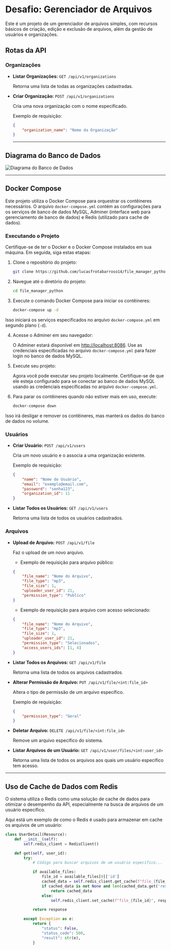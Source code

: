 # Desafio: Gerenciador de Arquivos

Este é um projeto de um gerenciador de arquivos simples, com recursos básicos de criação, edição e exclusão de arquivos, além da gestão de usuários e organizações.

## Rotas da API

### Organizações

- **Listar Organizações:** `GET /api/v1/organizations`

  Retorna uma lista de todas as organizações cadastradas.

- **Criar Organização:** `POST /api/v1/organizations`

  Cria uma nova organização com o nome especificado.

    Exemplo de requisição:
    ```json
    {
        "organization_name": "Nome da Organização"
    }
    ```
  ---

## Diagrama do Banco de Dados

![Diagrama do Banco de Dados](https://i.imgur.com/mFAU8pA.png)

---

## Docker Compose

Este projeto utiliza o Docker Compose para orquestrar os contêineres necessários. O arquivo `docker-compose.yml` contém as configurações para os serviços de banco de dados MySQL, Adminer (interface web para gerenciamento de banco de dados) e Redis (utilizado para cache de dados).

### Executando o Projeto

Certifique-se de ter o Docker e o Docker Compose instalados em sua máquina. Em seguida, siga estas etapas:

1. Clone o repositório do projeto:

    ```bash
    git clone https://github.com/lucasfrotabarroso14/file_manager_python.git
    ```

2. Navegue até o diretório do projeto:

    ```bash
    cd file_manager_python
    ```

3. Execute o comando Docker Compose para iniciar os contêineres:

    ```bash
    docker-compose up -d
    ```

Isso iniciará os serviços especificados no arquivo `docker-compose.yml` em segundo plano (`-d`).

4. Acesse o Adminer em seu navegador:

    O Adminer estará disponível em [http://localhost:8086](http://localhost:8086). Use as credenciais especificadas no arquivo `docker-compose.yml` para fazer login no banco de dados MySQL.

5. Execute seu projeto:

    Agora você pode executar seu projeto localmente. Certifique-se de que ele esteja configurado para se conectar ao banco de dados MySQL usando as credenciais especificadas no arquivo `docker-compose.yml`.

6. Para parar os contêineres quando não estiver mais em uso, execute:

    ```bash
    docker-compose down
    ```

Isso irá desligar e remover os contêineres, mas manterá os dados do banco de dados no volume.




### Usuários

- **Criar Usuário:** `POST /api/v1/users`

  Cria um novo usuário e o associa a uma organização existente.

    Exemplo de requisição:
    ```json
    {
        "name": "Nome do Usuário",
        "email": "exemplo@email.com",
        "password": "senha123",
        "organization_id": 11
    }
    ```

- **Listar Todos os Usuários:** `GET /api/v1/users`

  Retorna uma lista de todos os usuários cadastrados.

### Arquivos

- **Upload de Arquivo:** `POST /api/v1/file`

  Faz o upload de um novo arquivo.

    - Exemplo de requisição para arquivo público:
    ```json
    {
        "file_name": "Nome do Arquivo",
        "file_type": "mp3",
        "file_size": 1,
        "uploader_user_id": 21,
        "permission_type": "Publico"
    }
    ```

    - Exemplo de requisição para arquivo com acesso selecionado:
    ```json
    {
        "file_name": "Nome do Arquivo",
        "file_type": "mp3",
        "file_size": 1,
        "uploader_user_id": 21,
        "permission_type": "Selecionados",
        "access_users_ids": [1, 4]
    }
    ```

- **Listar Todos os Arquivos:** `GET /api/v1/file`

  Retorna uma lista de todos os arquivos cadastrados.

- **Alterar Permissão de Arquivo:** `PUT /api/v1/file/<int:file_id>`

  Altera o tipo de permissão de um arquivo específico.

    Exemplo de requisição:
    ```json
    {
        "permission_type": "Geral"
    }
    ```

- **Deletar Arquivo:** `DELETE /api/v1/file/<int:file_id>`

  Remove um arquivo específico do sistema.

- **Listar Arquivos de um Usuário:** `GET /api/v1/user/files/<int:user_id>`

  Retorna uma lista de todos os arquivos aos quais um usuário específico tem acesso.

---

## Uso de Cache de Dados com Redis

O sistema utiliza o Redis como uma solução de cache de dados para otimizar o desempenho da API, especialmente na busca de arquivos de um usuário específico. 

Aqui está um exemplo de como o Redis é usado para armazenar em cache os arquivos de um usuário:

```python
class UserDetail(Resource):
    def __init__(self):
        self.redis_client = RedisClient()

    def get(self, user_id):
        try:
            # Código para buscar arquivos de um usuário específico...

            if available_files:
                file_id = available_files[0]['id']
                cached_data = self.redis_client.get_cache(f"file_{file_id}")
                if cached_data is not None and len(cached_data.get('result', [])) > 0:
                    return cached_data
                else:
                    self.redis_client.set_cache(f"file_{file_id}", response)

            return response

        except Exception as e:
            return {
                "status": False,
                "status_code": 500,
                "result": str(e),
            }

